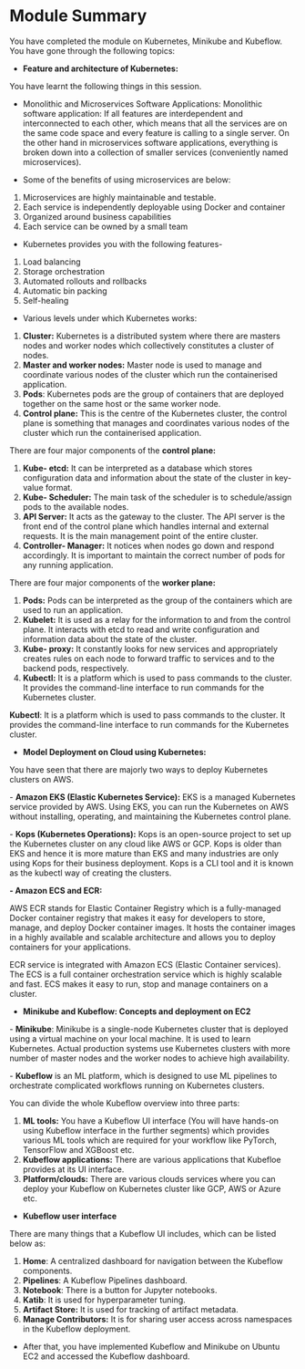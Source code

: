 # Module Summary

You have completed the module on Kubernetes, Minikube and Kubeflow. You have gone through the following topics:

-   **Feature and architecture of Kubernetes:** 

You have learnt the following things in this session.

- Monolithic and Microservices Software Applications: Monolithic software application: If all features are interdependent and interconnected to each other, which means that all the services are on the same code space and every feature is calling to a single server. On the other hand in microservices software applications, everything is broken down into a collection of smaller services (conveniently named microservices).

- Some of the benefits of using microservices are below:

1.  Microservices are highly maintainable and testable.
2.  Each service is independently deployable using Docker and container
3.  Organized around business capabilities
4.  Each service can be owned by a small team

- Kubernetes provides you with the following features-

1.  Load balancing
2.  Storage orchestration
3.  Automated rollouts and rollbacks
4.  Automatic bin packing
5.  Self-healing

- Various levels under which Kubernetes works:

1.  **Cluster:** Kubernetes is a distributed system where there are masters nodes and worker nodes which collectively constitutes a cluster of nodes.
2.  **Master and worker nodes:** Master node is used to manage and coordinate various nodes of the cluster which run the containerised application. 
3.  **Pods**: Kubernetes pods are the group of containers that are deployed together on the same host or the same worker node.
4.  **Control plane:** This is the centre of the Kubernetes cluster, the control plane is something that manages and coordinates various nodes of the cluster which run the containerised application.

There are four major components of the **control plane:**

1.  **Kube- etcd:** It can be interpreted as a database which stores configuration data and information about the state of the cluster in key-value format.
2.  **Kube- Scheduler:** The main task of the scheduler is to schedule/assign pods to the available nodes.
3.  **API Server:** It acts as the gateway to the cluster. The API server is the front end of the control plane which handles internal and external requests. It is the main management point of the entire cluster.
4.  **Controller- Manager:** It notices when nodes go down and respond accordingly. It is important to maintain the correct number of pods for any running application.

  
There are four major components of the **worker plane:**

1.  **Pods:** Pods can be interpreted as the group of the containers which are used to run an application.
2.  **Kubelet:** It is used as a relay for the information to and from the control plane. It interacts with etcd to read and write configuration and information data about the state of the cluster.
3.  **Kube- proxy:** It constantly looks for new services and appropriately creates rules on each node to forward traffic to services and to the backend pods, respectively.
4.  **Kubectl:** It is a platform which is used to pass commands to the cluster. It provides the command-line interface to run commands for the Kubernetes cluster.

**Kubectl**: It is a platform which is used to pass commands to the cluster. It provides the command-line interface to run commands for the Kubernetes cluster.

-   **Model Deployment on Cloud using Kubernetes:**

You have seen that there are majorly two ways to deploy Kubernetes clusters on AWS.

- **Amazon EKS (Elastic Kubernetes Service):** EKS is a managed Kubernetes service provided by AWS. Using EKS, you can run the Kubernetes on AWS without installing, operating, and maintaining the Kubernetes control plane. 

- **Kops (Kubernetes Operations):** Kops is an open-source project to set up the Kubernetes cluster on any cloud like AWS or GCP. Kops is older than EKS and hence it is more mature than EKS and many industries are only using Kops for their business deployment. Kops is a CLI tool and it is known as the kubectl way of creating the clusters.

**- Amazon ECS and ECR:** 

AWS ECR stands for Elastic Container Registry which is a fully-managed Docker container registry that makes it easy for developers to store, manage, and deploy Docker container images. It hosts the container images in a highly available and scalable architecture and allows you to deploy containers for your applications. 

ECR service is integrated with Amazon ECS (Elastic Container services). The ECS is a full container orchestration service which is highly scalable and fast. ECS makes it easy to run, stop and manage containers on a cluster.

-   **Minikube and Kubeflow: Concepts and deployment on EC2**

- **Minikube**: Minikube is a single-node Kubernetes cluster that is deployed using a virtual machine on your local machine. It is used to learn Kubernetes. Actual production systems use Kubernetes clusters with more number of master nodes and the worker nodes to achieve high availability.

  
- **Kubeflow** is an ML platform, which is designed to use ML pipelines to orchestrate complicated workflows running on Kubernetes clusters.

You can divide the whole Kubeflow overview into three parts:

1.  **ML tools:** You have a Kubeflow UI interface (You will have hands-on using Kubeflow interface in the further segments) which provides various ML tools which are required for your workflow like PyTorch, TensorFlow and XGBoost etc.
2.  **Kubeflow applications:** There are various applications that Kubefloe provides at its UI interface.
3.  **Platform/clouds:** There are various clouds services where you can deploy your Kubeflow on Kubernetes cluster like GCP, AWS or Azure etc.

-   **Kubeflow user interface**

There are many things that a Kubeflow UI includes, which can be listed below as:

1.  **Home**: A centralized dashboard for navigation between the Kubeflow components.
2.  **Pipelines**: A Kubeflow Pipelines dashboard.
3.  **Notebook**: There is a button for Jupyter notebooks.
4.  **Katib**: It is used for hyperparameter tuning.
5.  **Artifact Store:** It is used for tracking of artifact metadata.
6.  **Manage Contributors:** It is for sharing user access across namespaces in the Kubeflow deployment.

-   After that, you have implemented Kubeflow and Minikube on Ubuntu EC2 and accessed the Kubeflow dashboard.
